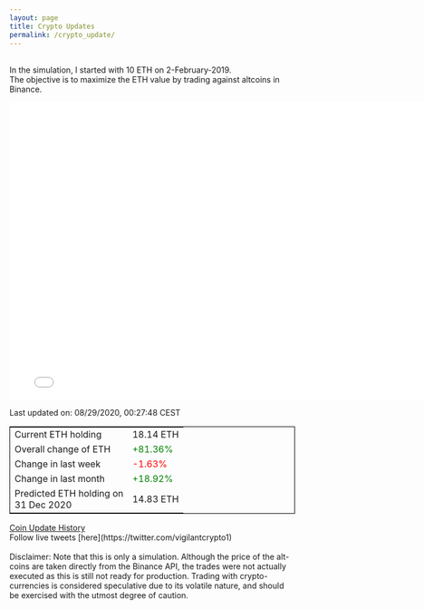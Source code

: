 ```yaml
---
layout: page
title: Crypto Updates
permalink: /crypto_update/
---
```

<!-- Global site tag (gtag.js) - Google Analytics -->
<script async src="https://www.googletagmanager.com/gtag/js?id=UA-103831149-5"></script>
<script>
  window.dataLayer = window.dataLayer || [];
  function gtag(){dataLayer.push(arguments);}
  gtag('js', new Date());

  gtag('config', 'UA-103831149-5');
</script>
<br>In the simulation, I started with 10 ETH on 2-February-2019.<br>The objective is to maximize the ETH value by trading against altcoins 
in Binance.

<iframe width="775" height="525" frameborder="0" scrolling="no" src="//plotly.com/~vikramaditya91/109.embed"></iframe>

Last updated on: 08/29/2020, 00:27:48 CEST 
<table style="border:1px solid black;margin-left:auto;margin-right:auto;">
	<tbody>
	<tr>
		<td>Current ETH holding</td>
		<td>     18.14 ETH</td>
	</tr>
	<tr>
		<td>Overall change of ETH</td>
		<td><font color="green">+81.36%</font></td>
	</tr>
	<tr>
		<td>Change in last week</td>
		<td><font color="red">-1.63%</font></td>
	</tr>
	<tr>
		<td>Change in last month</td>
		<td><font color="green">+18.92%</font></td>
	</tr>
    <tr>
		<td>Predicted ETH holding on<br>31 Dec 2020</td>
		<td>     14.83 ETH</td>
	</tr>
	</tbody>
</table>
<a href="{{ site.baseurl }}/crypto_history">Coin Update History</a>
<br>
Follow live tweets [here](https://twitter.com/vigilantcrypto1)
<br>
<br>
Disclaimer:
Note that this is only a simulation. Although the price of the alt-coins are taken directly from the Binance API, the trades were not actually executed as this is still not ready for production.
Trading with crypto-currencies is considered speculative due to its volatile nature, and should be exercised with the utmost degree of caution.